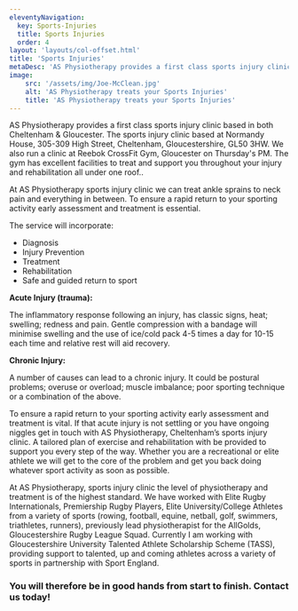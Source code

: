 ```yaml
---
eleventyNavigation:
  key: Sports-Injuries
  title: Sports Injuries
  order: 4
layout: 'layouts/col-offset.html'
title: 'Sports Injuries'
metaDesc: 'AS Physiotherapy provides a first class sports injury clinic based in both Cheltenham & Gloucester'
image:
    src: '/assets/img/Joe-McClean.jpg'
    alt: 'AS Physiotherapy treats your Sports Injuries'
    title: 'AS Physiotherapy treats your Sports Injuries'
---
```

AS Physiotherapy provides a first class sports injury clinic based in both Cheltenham & Gloucester. The sports injury clinic based at Normandy House, 305-309 High Street, Cheltenham, Gloucestershire, GL50 3HW. We also run a clinic at Reebok CrossFit Gym, Gloucester on Thursday's PM. The gym has excellent facilities to treat and support you throughout your injury and rehabilitation all under one roof..

At AS Physiotherapy sports injury clinic we can treat ankle sprains to neck pain and everything in between.  To ensure a rapid return to your sporting activity early assessment and treatment is essential.

The service will incorporate:

- Diagnosis
- Injury Prevention
- Treatment
- Rehabilitation
- Safe and guided return to sport

**Acute Injury (trauma):**

The inflammatory response following an injury, has classic signs, heat; swelling; redness and pain.  Gentle compression with a bandage will minimise swelling and the use of ice/cold pack 4-5 times a day for 10-15 each time and relative rest will aid recovery.

**Chronic Injury:**

A number of causes can lead to a chronic injury.  It could be postural problems; overuse or overload; muscle imbalance; poor sporting technique or a combination of the above.

To ensure a rapid return to your sporting activity early assessment and treatment is vital.  If that acute injury is not settling or you have ongoing niggles get in touch with AS Physiotherapy, Cheltenham’s sports injury clinic.  A tailored plan of exercise and rehabilitation with be provided to support you every step of the way.  Whether you are a recreational or elite athlete we will get to the core of the problem and get you back doing whatever sport activity as soon as possible.

At AS Physiotherapy, sports injury clinic the level of physiotherapy and treatment is of the highest standard.  We have worked with Elite Rugby Internationals, Premiership Rugby Players, Elite University/College Athletes from a variety of sports (rowing, football, equine, netball, golf, swimmers, triathletes, runners), previously lead physiotherapist for the AllGolds, Gloucestershire Rugby League Squad. Currently I am working with Gloucestershire University Talented Athlete Scholarship Scheme (TASS), providing support to talented, up and coming athletes across a variety of sports in partnership with Sport England.

### You will therefore be in good hands from start to finish. Contact us today!
